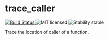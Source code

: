 # trace_caller
<p align="left">
  <a href="https://travis-ci.com/github/ayushmishra2005/trace_caller">
    <img alt="Build Status" src="https://travis-ci.com/ayushmishra2005/trace_caller.svg?branch=master">
  </a>

  <img alt="MIT licensed" src="https://img.shields.io/badge/license-MIT-blue.svg">
  <img alt="Stability stable" src="https://img.shields.io/badge/stability-stable-green.svg">
</p>


Trace the location of caller of a function.
